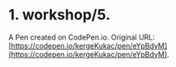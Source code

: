 # 1. workshop/5.

A Pen created on CodePen.io. Original URL: [https://codepen.io/kergeKukac/pen/eYpBdyM](https://codepen.io/kergeKukac/pen/eYpBdyM).


